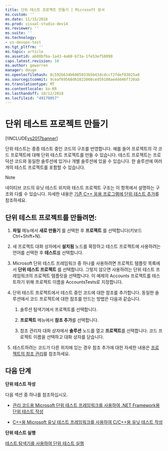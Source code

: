 ```yaml
---
title: 단위 테스트 프로젝트 만들기 | Microsoft 문서
ms.custom: ''
ms.date: 11/15/2016
ms.prod: visual-studio-dev14
ms.reviewer: ''
ms.suite: ''
ms.technology:
- vs-devops-test
ms.tgt_pltfrm: ''
ms.topic: article
ms.assetid: a608bfba-1a43-4a60-b73a-1fe53ef58098
caps.latest.revision: 10
ms.author: gewarren
manager: douge
ms.openlocfilehash: 8c592b634b6005033b5b43dcdccf2fdef83025a8
ms.sourcegitcommit: 9ceaf69568d61023868ced59108ae4dd46f720ab
ms.translationtype: MT
ms.contentlocale: ko-KR
ms.lasthandoff: 10/12/2018
ms.locfileid: "49179057"
---
```

# <a name="create-a-unit-test-project"></a>단위 테스트 프로젝트 만들기
[!INCLUDE[vs2017banner](../includes/vs2017banner.md)]

단위 테스트는 종종 테스트 중인 코드의 구조를 반영합니다. 예를 들어 프로젝트의 각 코드 프로젝트에 대해 단위 테스트 프로젝트를 만들 수 있습니다. 테스트 프로젝트는 프로덕션 코드와 동일한 솔루션에 있거나 개별 솔루션에 있을 수 있습니다. 한 솔루션에 여러 개의 테스트 프로젝트를 포함할 수 있습니다.  
  
> [!NOTE]
>  네이티브 코드의 유닛 테스트 위치와 테스트 프로젝트 구조는 이 항목에서 설명하는 구조와 다를 수 있습니다. 자세한 내용은 [기존 C++ 응용 프로그램에 단위 테스트 추가](../test/unit-testing-existing-cpp-applications-with-test-explorer.md)를 참조하세요.  
  
## <a name="to-create-a-unit-test-project"></a>단위 테스트 프로젝트를 만들려면:  
  
1.  **파일** 메뉴에서 **새로 만들기** 를 선택한 후 **프로젝트** 를 선택합니다(키보드 Ctrl+Shift+N).  
  
2.  새 프로젝트 대화 상자에서 **설치됨** 노드를 확장하고 테스트 프로젝트에 사용하려는 언어를 선택한 후 **테스트**를 선택합니다.  
  
3.  Microsoft 단위 테스트 프레임워크 중 하나를 사용하려면 프로젝트 템플릿 목록에서 **단위 테스트 프로젝트** 를 선택합니다. 그렇지 않으면 사용하려는 단위 테스트 프레임워크의 프로젝트 템플릿을 선택합니다. 이 예제의 Accounts 프로젝트를 테스트하기 위해 프로젝트 이름을 AccountsTests로 지정합니다.  
  
4.  단위 테스트 프로젝트에서 테스트 중인 코드에 대한 참조를 추가합니다.  동일한 솔루션에서 코드 프로젝트에 대한 참조를 만드는 방법은 다음과 같습니다.  
  
    1.  솔루션 탐색기에서 프로젝트를 선택합니다.  
  
    2.  **프로젝트** 메뉴에서 **참조 추가**를 선택합니다.  
  
    3.  참조 관리자 대화 상자에서 **솔루션** 노드를 열고 **프로젝트**를 선택합니다. 코드 프로젝트 이름을 선택하고 대화 상자를 닫습니다.  
  
5.  테스트하려는 코드가 다른 위치에 있는 경우 참조 추가에 대한 자세한 내용은 [프로젝트의 참조 관리](../ide/managing-references-in-a-project.md)를 참조하세요.  
  
## <a name="next-steps"></a>다음 단계  
 **단위 테스트 작성**  
  
 다음 섹션 중 하나를 참조하십시오.  
  
-   [관리 코드용 Microsoft 단위 테스트 프레임워크를 사용하여 .NET Framework용 단위 테스트 작성](../test/writing-unit-tests-for-the-dotnet-framework-with-the-microsoft-unit-test-framework-for-managed-code.md)  
  
-   [C++용 Microsoft 유닛 테스트 프레임워크를 사용하여 C/C++용 유닛 테스트 작성](../test/writing-unit-tests-for-c-cpp-with-the-microsoft-unit-testing-framework-for-cpp.md)  
  
 **단위 테스트 실행**  
  
 [테스트 탐색기를 사용하여 단위 테스트 실행](../test/run-unit-tests-with-test-explorer.md)



